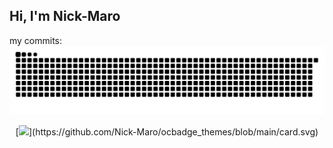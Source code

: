 ## Hi, I'm Nick-Maro

my commits:
![snake gif](https://github.com/Nick-Maro/Nick-Maro/blob/output/github-snake-dark.svg)
<!--
**Nick-Maro/Nick-Maro** is a ✨ _special_ ✨ repository because its `README.md` (this file) appears on your GitHub profile.

Here are some ideas to get you started:

- 🔭 I’m currently working on ...
- 🌱 I’m currently learning ...
- 👯 I’m looking to collaborate on ...
- 🤔 I’m looking for help with ...
- 💬 Ask me about ...
- 📫 How to reach me: ...
- 😄 Pronouns: ...
- ⚡ Fun fact: ...
-->
<div align="center">
    [<img src="https://raw.githubusercontent.com/Nick-Maro/ocbadge/main/card.svg"/>](https://github.com/Nick-Maro/ocbadge_themes/blob/main/card.svg)
</div>
